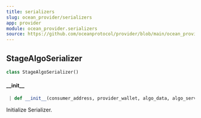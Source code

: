 ```yaml
---
title: serializers
slug: ocean_provider/serializers
app: provider
module: ocean_provider.serializers
source: https://github.com/oceanprotocol/provider/blob/main/ocean_provider/serializers.py
---
```

## StageAlgoSerializer

```python
class StageAlgoSerializer()
```

#### \_\_init\_\_

```python
 | def __init__(consumer_address, provider_wallet, algo_data, algo_service)
```

Initialize Serializer.

